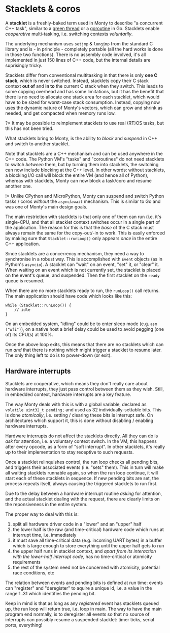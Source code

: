 # Stacklets & coros

A **stacklet** is a freshly-baked term used in Monty to describe "a concurrent
C++ task", similar to a [green
thread](https://en.wikipedia.org/wiki/Green_threads) or a
[goroutine](https://golangr.com/goroutines/) in Go. Stacklets enable
_cooperative_ multi-tasking, i.e. switching contexts _voluntarily_.

The underlying mechanism uses `setjmp` & `longjmp` from the standard C library
and is - in principle - completely portable (all the hard works is done in those
two functions). There is no assembly code involved, it's all implemented in just
150 lines of C++ code, but the internal details are suprisingly tricky.

Stacklets differ from conventional multitasking in that there is only **one C
stack**, which is never switched. Instead, stacklets copy their C stack context
**out of** and **in to** the current C stack when they switch. This leads to
some copying overhead and has some limitations, but it has the benefit that
there is no need to allocate one stack area for each stacklet, which would have
to be sized for worst-case stack consumption. Instead, copying now uses the
dynamic nature of Monty's vectors, which can grow and shrink as needed, and get
compacted when memory runs low.

?> It may be possible to reimplement stacklets to use real (RT)OS tasks, but
this has not been tried.

What stacklets bring to Monty, is the ability to _block_ and _suspend_ in C++
and switch to another stacklet.

Note that stacklets are a C++ mechanism and can be used anywhere in the C++
code. The Python VM's "tasks" and "coroutines" do not need stacklets to switch
_between_ them, but by turning them into stacklets, the switching can now
include blocking at the C++ level. In other words: without stacklets, a blocking
I/O call will block the entire VM (and hence all of Python), whereas with
stacklets, Monty can now block a task/coro and resume another one.

!> Unlike CPython and MicroPython, Monty can suspend and switch Python tasks /
coros _without_ the `async`/`await` mechanism. This is similar to Go and was one
of Monty's main design goals.

The main restriction with stacklets is that only one of them can run (i.e. it's
single-CPU, and that all stacklet context switches occur in a single part of the
application. The reason for this is that the _base_ of the C stack must always
remain the same for the copy-out/-in to work. This is easily enforced by making
sure that `Stacklet::runLoop()` only appears _once_ in the entire C++
application.

Since stacklets are a concerrency mechanism, they need a way to synchronise in a
robust way. This is accomplished with `Event` objects (as in Python's `asyncio`).
A stacklet can "wait" on an event, "set" it, or "clear" it. When waiting on an
event which is not currently set, the stacklet is placed on the event's queue,
and suspended. Then the first stacklet on the `ready` queue is resumed.

When there are no more stacklets ready to run, the `runLoop()` call returns. The
main application should have code which looks like this:

```
while (Stacklet::runLoop()) {
    // idle
}
```

On an embedded system, "idling" could be to enter sleep mode (e.g. `asm
("wfi")`), on a native host a brief delay could be used to avoid pegging (one
of) its CPU(s) at 100%.

Once the above loop exits, this means that there are no stacklets which can run
_and_ that there is nothing which might trigger a stacklet to resume later. The
only thing left to do is to power-down (or exit).

## Hardware interrupts

Stacklets are cooperative, which means they don't really care about hardware
interrupts, they just pass control between them as they wish.  Still, in
embedded context, hardware interrupts are a key feature.

The way Monty deals with this is with a global variable, declared as `volatile
uint32_t pending;` and used as 32 individually-settable bits.  This is done
_atomically_, i.e. setting / clearing these bits is interrupt safe.  On
architectures which support it, this is done without disabling / enabling
hardware interrupts.

Hardware interrupts do not affect the stacklets directly. All they can do is
_ask_ for attention, i.e. a voluntary context switch. In the VM, this happens
after every opcode, as a form of "soft interrupt". In other stacklets, it's
really up to their implementation to stay receptive to such requests.

Once a stacklet relinquishes control, the run loop checks all pending bits, and
triggers their associated events (i.e. "sets" them). This in turn will make all
waiting stacklets runnable again, so when the run loop continue, it will start
each of these stacklets in sequence. If new pending bits are set, the process
repeats itself, always causing the triggered stacklets to run first.

Due to the delay between a hardware interrupt routine _asking_ for attention,
and the actual stacklet dealing with the request, there are clearly limits on
the reponsiveness in the entire system.

The proper way to deal with this is:

1. split all hardware driver code in a "lower" and an "upper" half
2. the lower half is the raw (and time-critical) hardware code which runs at
   interrupt time, i.e.  immediately
3. it must save all time-critical data (e.g. incoming UART bytes) in a buffer
   which is large enough to store everything until the upper half gets to run
4. the upper half runs in stacklet context, and _apart from its interaction with
   the lower-half interrupt code_, has no time-critical or atomicity
   requirements
5. the rest of the system need not be concerned with atomicity, potential race
   conditions, etc

The relation between events and pending bits is defined at run time: events can
"register" and "deregister" to aquire a unique id, i.e. a value in the range
1..31 which identifies the pending bit.

Keep in mind is that as long as any _registered_ event has stacklets queued up,
the run loop will return true, i.e. loop in main. The way to have the main
program end normally, is to deregister all events so that no source of
interrupts can possibly resume a suspended stacklet: timer ticks, serial ports,
everything!
